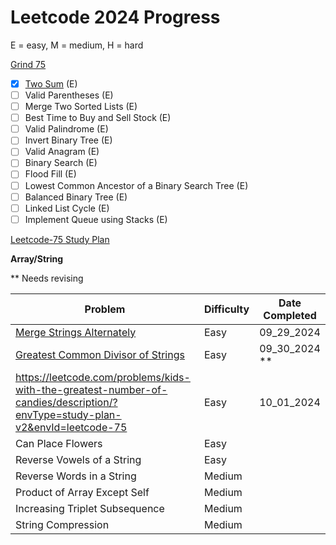 
# Leetcode 2024 Progress

E = easy, M = medium, H = hard

[Grind 75](https://www.techinterviewhandbook.org/grind75?difficulty=Easy&difficulty=Medium) 

- [x] [Two Sum](https://leetcode.com/problems/two-sum/) (E)
- [ ] Valid Parentheses (E)
- [ ] Merge Two Sorted Lists (E)
- [ ] Best Time to Buy and Sell Stock (E)
- [ ] Valid Palindrome (E)
- [ ] Invert Binary Tree (E)
- [ ] Valid Anagram (E)
- [ ] Binary Search (E)
- [ ] Flood Fill (E)
- [ ] Lowest Common Ancestor of a Binary Search Tree (E)
- [ ] Balanced Binary Tree (E)
- [ ] Linked List Cycle (E)
- [ ] Implement Queue using Stacks (E)

[Leetcode-75 Study Plan](https://leetcode.com/studyplan/leetcode-75/)

**Array/String**

** Needs revising

| Problem | Difficulty | Date Completed |
|---------|------------|----------------|
| [Merge Strings Alternately](https://leetcode.com/problems/merge-strings-alternately/description/?envType=study-plan-v2&envId=leetcode-75) | Easy | 09_29_2024 |
| [Greatest Common Divisor of Strings](https://leetcode.com/problems/greatest-common-divisor-of-strings/description/?envType=study-plan-v2&envId=leetcode-75) | Easy | 09_30_2024 ** |
| https://leetcode.com/problems/kids-with-the-greatest-number-of-candies/description/?envType=study-plan-v2&envId=leetcode-75 | Easy | 10_01_2024 |
| Can Place Flowers | Easy | |
| Reverse Vowels of a String | Easy | |
| Reverse Words in a String | Medium | |
| Product of Array Except Self | Medium | |
| Increasing Triplet Subsequence | Medium | |
| String Compression | Medium | |